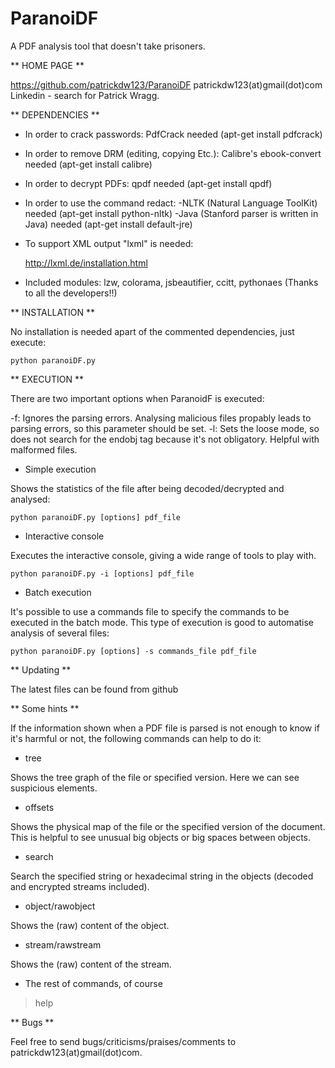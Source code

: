 ParanoiDF
=========

A PDF analysis tool that doesn't take prisoners.

** HOME PAGE **

https://github.com/patrickdw123/ParanoiDF
patrickdw123(at)gmail(dot)com
Linkedin - search for Patrick Wragg.

** DEPENDENCIES **

- In order to crack passwords: PdfCrack needed (apt-get install pdfcrack)
- In order to remove DRM (editing, copying Etc.): Calibre's ebook-convert needed (apt-get install calibre)
- In order to decrypt PDFs: qpdf needed (apt-get install qpdf)
- In order to use the command redact: 
	-NLTK (Natural Language ToolKit) needed (apt-get install python-nltk)
	-Java (Stanford parser is written in Java) needed (apt-get install default-jre)

- To support XML output "lxml" is needed:

    http://lxml.de/installation.html
    
- Included modules: lzw, colorama, jsbeautifier, ccitt, pythonaes (Thanks to all the developers!!)


** INSTALLATION **

No installation is needed apart of the commented dependencies, just execute:

	python paranoiDF.py



** EXECUTION **

There are two important options when ParanoidF is executed:

-f: Ignores the parsing errors. Analysing malicious files propably leads to parsing errors, so this parameter should be set.
-l: Sets the loose mode, so does not search for the endobj tag because it's not obligatory. Helpful with malformed files.



* Simple execution

Shows the statistics of the file after being decoded/decrypted and analysed:

    python paranoiDF.py [options] pdf_file



* Interactive console

Executes the interactive console, giving a wide range of tools to play with.

    python paranoiDF.py -i [options] pdf_file



* Batch execution

It's possible to use a commands file to specify the commands to be executed in the batch mode. This type of execution is good to automatise analysis of several files:

    python paranoiDF.py [options] -s commands_file pdf_file



** Updating **

The latest files can be found from github



** Some hints **

If the information shown when a PDF file is parsed is not enough to know if it's harmful or not, the following commands can help to do it:

* tree

Shows the tree graph of the file or specified version. Here we can see suspicious elements.


* offsets 

Shows the physical map of the file or the specified version of the document. This is helpful to see unusual big objects or big spaces between objects.


* search

Search the specified string or hexadecimal string in the objects (decoded and encrypted streams included).


* object/rawobject

Shows the (raw) content of the object.


* stream/rawstream

Shows the (raw) content of the stream.


* The rest of commands, of course

> help




** Bugs **

Feel free to send bugs/criticisms/praises/comments to patrickdw123(at)gmail(dot)com.
